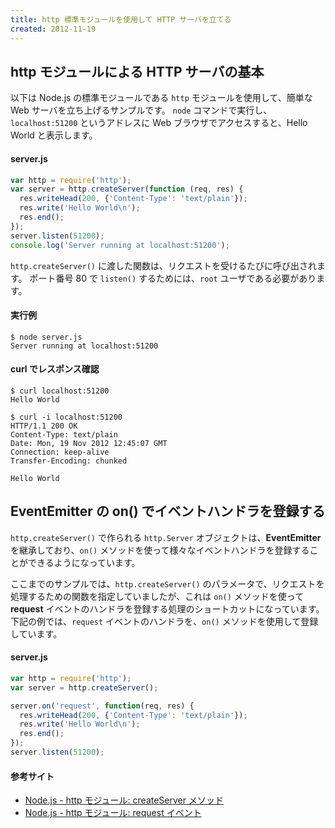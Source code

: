 ```yaml
---
title: http 標準モジュールを使用して HTTP サーバを立てる
created: 2012-11-19
---
```


http モジュールによる HTTP サーバの基本
----

以下は Node.js の標準モジュールである `http` モジュールを使用して、簡単な Web サーバを立ち上げるサンプルです。
`node` コマンドで実行し、`localhost:51200` というアドレスに Web ブラウザでアクセスすると、Hello World と表示します。

#### server.js

```javascript
var http = require('http');
var server = http.createServer(function (req, res) {
  res.writeHead(200, {'Content-Type': 'text/plain'});
  res.write('Hello World\n');
  res.end();
});
server.listen(51200);
console.log('Server running at localhost:51200');
```

`http.createServer()` に渡した関数は、リクエストを受けるたびに呼び出されます。
ポート番号 80 で `listen()` するためには、`root` ユーザである必要があります。


#### 実行例

```
$ node server.js
Server running at localhost:51200
```

#### curl でレスポンス確認

```
$ curl localhost:51200
Hello World
```

```
$ curl -i localhost:51200
HTTP/1.1 200 OK
Content-Type: text/plain
Date: Mon, 19 Nov 2012 12:45:07 GMT
Connection: keep-alive
Transfer-Encoding: chunked

Hello World
```

EventEmitter の on() でイベントハンドラを登録する
----

`http.createServer()` で作られる `http.Server` オブジェクトは、**EventEmitter** を継承しており、`on()` メソッドを使って様々なイベントハンドラを登録することができるようになっています。

ここまでのサンプルでは、`http.createServer()` のパラメータで、リクエストを処理するための関数を指定していましたが、これは `on()` メソッドを使って **request** イベントのハンドラを登録する処理のショートカットになっています。
下記の例では、`request` イベントのハンドラを、`on()` メソッドを使用して登録しています。

#### server.js

```javascript
var http = require('http');
var server = http.createServer();

server.on('request', function(req, res) {
  res.writeHead(200, {'Content-Type': 'text/plain'});
  res.write('Hello World\n');
  res.end();
});
server.listen(51200);
```

#### 参考サイト

* [Node.js - http モジュール: createServer メソッド](http://nodejs.org/api/http.html#http_http_createserver_requestlistener)
* [Node.js - http モジュール: request イベント](http://nodejs.org/api/http.html#http_event_request)

